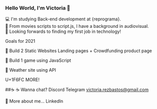 ### Hello World, I'm Victoria 🙌

💻 I'm studying Back-end development at {reprograma}.  
🎥 From movies scripts to script.js, I have a background in audiovisual.  
🔎 Looking forwards to finding my first job in technology!  
 


Goals for 2021

:dart: Build 2 Static Websites 
       Landing pages + Crowdfunding product page
       
:dart: Build 1 game using JavaScript

:dart: Weather site using API

       
U+1F6FC MORE!

##:coffee: ☕ Wanna chat? 
 Discord
 Telegram
 victoria.rezbastos@gmail.com
 
📖 More about me...
LinkedIn 



<!--
**VictoriaBastos/VictoriaBastos** is a ✨ _special_ ✨ repository because its `README.md` (this file) appears on your GitHub profile.

Here are some ideas to get you started:

- 🔭 I’m currently working on ...
- 🌱 I’m currently learning ...
- 👯 I’m looking to collaborate on ...
- 🤔 I’m looking for help with ...
- 💬 Ask me about ...
- 📫 How to reach me: ...
- 😄 Pronouns: ...
- ⚡ Fun fact: ...
-->
